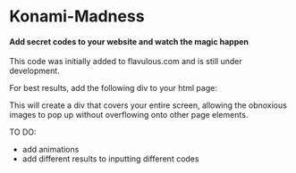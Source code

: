# Konami-Madness
<h4>Add secret codes to your website and watch the magic happen</h4>

This code was initially added to flavulous.com and is still under development.

For best results, add the following div to your html page:
      <div id = "secretAppend" style = "position:fixed; width:100%; height:100%; top:0px; left:0px; z-index:1000;"></div>
This will create a div that covers your entire screen, allowing the obnoxious images to pop up without overflowing onto other page elements.

TO DO: 
 - add animations
 - add different results to inputting different codes


